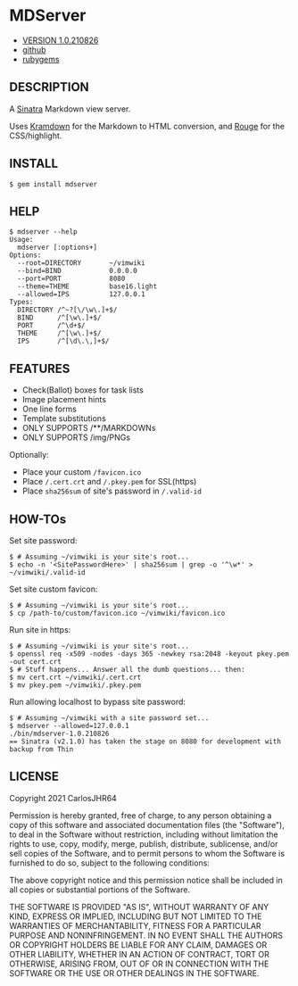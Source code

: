 # MDServer

* [VERSION 1.0.210826](https://github.com/carlosjhr64/mdserver/releases)
* [github](https://www.github.com/carlosjhr64/mdserver)
* [rubygems](https://rubygems.org/gems/mdserver)

## DESCRIPTION

A [Sinatra](http://sinatrarb.com) Markdown view server.

Uses [Kramdown](https://kramdown.gettalong.org/index.html) for the Markdown to
HTML conversion, and [Rouge](http://rouge.jneen.net) for the CSS/highlight.

## INSTALL
```shell
$ gem install mdserver
```
## HELP
```shell
$ mdserver --help
Usage:
  mdserver [:options+]
Options:
  --root=DIRECTORY       ~/vimwiki
  --bind=BIND            0.0.0.0
  --port=PORT            8080
  --theme=THEME          base16.light
  --allowed=IPS          127.0.0.1
Types:
  DIRECTORY /^~?[\/\w\.]+$/
  BIND      /^[\w\.]+$/
  PORT      /^\d+$/
  THEME     /^[\w\.]+$/
  IPS       /^[\d\.\,]+$/
```
## FEATURES

* Check(Ballot) boxes for task lists
* Image placement hints
* One line forms
* Template substitutions
* ONLY SUPPORTS /**/MARKDOWNs
* ONLY SUPPORTS /img/PNGs

Optionally:

* Place your custom `/favicon.ico`
* Place `/.cert.crt` and `/.pkey.pem` for SSL(https)
* Place `sha256sum` of site's password in `/.valid-id`

## HOW-TOs

Set site password:
```shell
$ # Assuming ~/vimwiki is your site's root...
$ echo -n '<SitePasswordHere>' | sha256sum | grep -o '^\w*' > ~/vimwiki/.valid-id
```
Set site custom favicon:
```shell
$ # Assuming ~/vimwiki is your site's root...
$ cp /path-to/custom/favicon.ico ~/vimwiki/favicon.ico
```
Run site in https:
```
$ # Assuming ~/vimwiki is your site's root...
$ openssl req -x509 -nodes -days 365 -newkey rsa:2048 -keyout pkey.pem -out cert.crt
$ # Stuff happens... Answer all the dumb questions... then:
$ mv cert.crt ~/vimwiki/.cert.crt
$ mv pkey.pem ~/vimwiki/.pkey.pem
```
Run allowing localhost to bypass site password:
```shell
$ # Assuming ~/vimwiki with a site password set...
$ mdserver --allowed=127.0.0.1
./bin/mdserver-1.0.210826
== Sinatra (v2.1.0) has taken the stage on 8080 for development with backup from Thin
```
## LICENSE

Copyright 2021 CarlosJHR64

Permission is hereby granted, free of charge,
to any person obtaining a copy of this software and
associated documentation files (the "Software"),
to deal in the Software without restriction,
including without limitation the rights
to use, copy, modify, merge, publish, distribute, sublicense, and/or sell
copies of the Software, and
to permit persons to whom the Software is furnished to do so,
subject to the following conditions:

The above copyright notice and this permission notice
shall be included in all copies or substantial portions of the Software.

THE SOFTWARE IS PROVIDED "AS IS",
WITHOUT WARRANTY OF ANY KIND, EXPRESS OR IMPLIED,
INCLUDING BUT NOT LIMITED TO THE WARRANTIES OF MERCHANTABILITY,
FITNESS FOR A PARTICULAR PURPOSE AND NONINFRINGEMENT.
IN NO EVENT SHALL THE AUTHORS OR COPYRIGHT HOLDERS BE LIABLE FOR ANY CLAIM,
DAMAGES OR OTHER LIABILITY, WHETHER IN AN ACTION OF CONTRACT,
TORT OR OTHERWISE, ARISING FROM, OUT OF OR IN CONNECTION WITH
THE SOFTWARE OR THE USE OR OTHER DEALINGS IN THE SOFTWARE.

